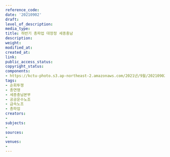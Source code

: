 ```yaml
---
reference_code: 
date: '20210902'
draft: 
level_of_description: 
media_type: 
title: 하반기 총파업 대장정 세종충남
description: 
weight: 
modified_at: 
created_at: 
link: 
public_access_status: 
copyright_status: 
components:
- https://kctu-photo.s3.ap-northeast-2.amazonaws.com/2021년/9월/20210902-하반기+총파업+대장정+세종충남_순회투쟁_총연맹_세종충남본부_공공운수노조_금속노조_총파업/404022_61092_252.jpg
tags:
- 순회투쟁
- 총연맹
- 세종충남본부
- 공공운수노조
- 금속노조
- 총파업
creators:
- 
subjects:
- 
sources:
- 
venues:
- 
---
```


